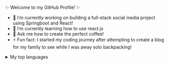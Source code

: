 ✨ Welcome to my GitHub Profile! ✨

- 🔭 I’m currently working on building a full-stack social media project using Springboot and React!
- 🌱 I’m currently learning how to use react.js
- 💬 Ask me how to create the perfect coffee!
- ⚡ Fun fact: I started my coding journey after attempting to create a blog for my family to see while I was away solo backpacking!

<details>
  
<summary>My top languages</summary>

| Ability | Languages |               
|--------:|---------------|                
| Intermediate| Java      |                
| Intermediate| JavaScript|
| Intermediate| HTML      |
| Intermediate| CSS       |
| Basic| SQL  |                 
| Basic| Python|
  
 </details>







